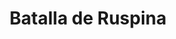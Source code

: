 ﻿---
title: "Batalla de Ruspina"
permalink: periodes_908.html
layout: periode
dataInici: -46-01-04
sidebar: periodes
pares:
  - id: 61
    title: "Segunda Guerra Civil"
    dataInici: "(-49)"
    dataFi: "(-45)"

fills:
jocsPrincipals:
jocsEscenaris:
jocsEpoca:
  - title: "The Great Battles of Julius Caesar"
    bggId: 5833
    escenari: "Ruspina"
    dataInici: 
    dataFi: 

jocsEpocaEscenaris:
---
